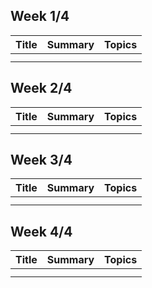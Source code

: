 ## Week 1/4
| Title | Summary | Topics |
| --- | --- | --- |
| []() |  |  |
| []() |  |  |


## Week 2/4
| Title | Summary | Topics |
| --- | --- | --- |
| []() |  |  |
| []() |  |  |

## Week 3/4
| Title | Summary | Topics |
| --- | --- | --- |
| []() |  |  |
| []() |  |  |

## Week 4/4
| Title | Summary | Topics |
| --- | --- | --- |
| []() |  |  |
| []() |  |  |
